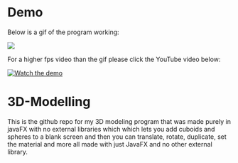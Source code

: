 # Demo
Below is a gif of the program working:

![](https://github.com/Michael-Perdue/3D-Modelling/blob/master/demo.gif)

For a higher fps video than the gif please click the YouTube video below:

[![Watch the demo](https://img.youtube.com/vi/Ou8jlbjl4M8/default.jpg)](https://youtu.be/Ou8jlbjl4M8)

# 3D-Modelling
This is the github repo for my 3D modeling program that was made purely in javaFX with no external libraries which which lets you add cuboids and spheres to a blank screen and then you can translate, rotate, duplicate, set the material and more all made with just JavaFX and no other external library.
